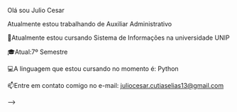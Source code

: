 Olá sou Julio  Cesar

Atualmente estou trabalhando  de Auxiliar Administrativo

🌱Atualmente estou cursando Sistema de Informações na universidade UNIP

🎓Atual:7º Semestre

💻A linguagem que estou cursando no momento é: Python

📫Entre em contato comigo no e-mail: juliocesar.cutiaselias13@gmail.com

-->
